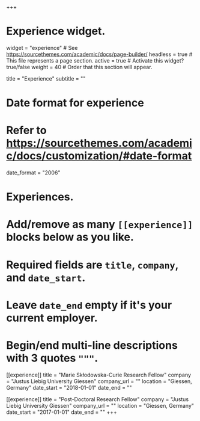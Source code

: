 +++
# Experience widget.
widget = "experience"  # See https://sourcethemes.com/academic/docs/page-builder/
headless = true  # This file represents a page section.
active = true  # Activate this widget? true/false
weight = 40  # Order that this section will appear.

title = "Experience"
subtitle = ""

# Date format for experience
#   Refer to https://sourcethemes.com/academic/docs/customization/#date-format
date_format = "2006"

# Experiences.
#   Add/remove as many `[[experience]]` blocks below as you like.
#   Required fields are `title`, `company`, and `date_start`.
#   Leave `date_end` empty if it's your current employer.
#   Begin/end multi-line descriptions with 3 quotes `"""`.
[[experience]]
  title = "Marie Skłodowska-Curie Research Fellow"
  company = "Justus Liebig University Giessen"
  company_url = ""
  location = "Giessen, Germany"
  date_start = "2018-01-01"
  date_end = ""

[[experience]]
  title = "Post-Doctoral Research Fellow"
  company = "Justus Liebig University Giessen"
  company_url = ""
  location = "Giessen, Germany"
  date_start = "2017-01-01"
  date_end = ""
+++
